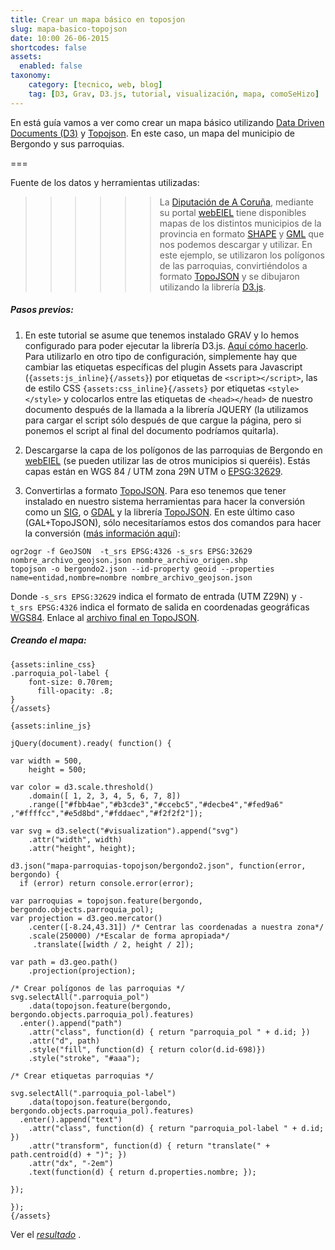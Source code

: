 ```yaml
---
title: Crear un mapa básico en toposjon
slug: mapa-basico-topojson
date: 10:00 26-06-2015
shortcodes: false
assets:
  enabled: false
taxonomy:
    category: [tecnico, web, blog]
    tag: [D3, Grav, D3.js, tutorial, visualización, mapa, comoSeHizo]
---
```

En está guía vamos a ver como crear un mapa básico utilizando [Data Driven Documents (D3)](http://d3js.org) y [Topojson](https://en.wikipedia.org/wiki/GeoJSON#TopoJSON). En este caso, un mapa del municipio de Bergondo y sus parroquias.

===

Fuente de los datos y herramientas utilizadas:
>>>>>> La [Diputación de A Coruña](http://dicoruna.es/), mediante su portal [webEIEL](http://webeiel.dicoruna.es/) tiene disponibles mapas de los distintos municipios de la provincia en formato [SHAPE](https://es.wikipedia.org/wiki/Shapefile) y [GML](https://es.wikipedia.org/wiki/Geography_Markup_Language) que nos podemos descargar y utilizar. En este ejemplo, se utilizaron los polígonos de las parroquias, convirtiéndolos a formato [TopoJSON](https://en.wikipedia.org/wiki/GeoJSON#TopoJSON) y se dibujaron utilizando la librería [D3.js](d3js.org).

##### Pasos previos:
1. En este tutorial se asume que tenemos instalado GRAV y lo hemos configurado para poder ejecutar la librería D3.js. [Aquí cómo hacerlo](/d3-en-grav). Para utilizarlo en otro tipo de configuración, simplemente hay que cambiar las etiquetas específicas del plugin Assets para Javascript (`{assets:js_inline}{/assets}`) por etiquetas de `<script></script>`, las de estilo CSS `{assets:css_inline}{/assets}` por etiquetas `<style></style>` y colocarlos entre las etiquetas de `<head></head>` de nuestro documento después de la llamada a la librería JQUERY (la utilizamos para cargar el script sólo después de que cargue la página, pero si ponemos el script al final del documento podríamos quitarla).
2. Descargarse la capa de los polígonos de las parroquias de Bergondo en [webEIEL](http://webeiel.dicoruna.es/) (se pueden utilizar las de otros municipios si queréis). Estás capas están en WGS 84 / UTM zona 29N UTM o [EPSG:32629](http://spatialreference.org/ref/epsg/wgs-84-utm-zone-29n/).

3. Convertirlas a formato [TopoJSON](https://en.wikipedia.org/wiki/GeoJSON#TopoJSON). Para eso tenemos que tener instalado en nuestro sistema herramientas para hacer la conversión como un [SIG](https://es.wikipedia.org/wiki/Sistema_de_informaci%C3%B3n_geogr%C3%A1fica), o  [GDAL](http://www.gdal.org/) y la librería [TopoJSON](https://github.com/mbostock/topojson). En este último caso (GAL+TopoJSON), sólo necesitaríamos estos dos comandos para hacer la conversión ([más información aquí](http://bost.ocks.org/mike/map/)):
```
ogr2ogr -f GeoJSON  -t_srs EPSG:4326 -s_srs EPSG:32629 nombre_archivo_geojson.json nombre_archivo_origen.shp
topojson -o bergondo2.json --id-property geoid --properties name=entidad,nombre=nombre nombre_archivo_geojson.json 
```
Donde `-s_srs EPSG:32629` indica el formato de entrada (UTM Z29N) y `-t_srs EPSG:4326` indica el formato de salida en coordenadas geográficas [WGS84](http://spatialreference.org/ref/epsg/wgs-84/). Enlace al [archivo final en TopoJSON](/proyectos/bergondoabierto/mapa-parroquias-topojson/bergondo2.json).

##### Creando el mapa:

```
{assets:inline_css}
.parroquia_pol-label {
	font-size: 0.70rem;
	  fill-opacity: .8;
}
{/assets}

{assets:inline_js}

jQuery(document).ready( function() {

var width = 500,
    height = 500;
    
var color = d3.scale.threshold()
    .domain([ 1, 2, 3, 4, 5, 6, 7, 8])
    .range(["#fbb4ae","#b3cde3","#ccebc5","#decbe4","#fed9a6" ,"#ffffcc","#e5d8bd","#fddaec","#f2f2f2"]);

var svg = d3.select("#visualization").append("svg")
    .attr("width", width)
    .attr("height", height);

d3.json("mapa-parroquias-topojson/bergondo2.json", function(error, bergondo) {
  if (error) return console.error(error);

var parroquias = topojson.feature(bergondo, bergondo.objects.parroquia_pol);
var projection = d3.geo.mercator()
    .center([-8.24,43.31]) /* Centrar las coordenadas a nuestra zona*/
    .scale(250000) /*Escalar de forma apropiada*/
 	 .translate([width / 2, height / 2]);
 	 
var path = d3.geo.path()
    .projection(projection);

/* Crear polígonos de las parroquias */  
svg.selectAll(".parroquia_pol")
    .data(topojson.feature(bergondo, bergondo.objects.parroquia_pol).features)
  .enter().append("path")
    .attr("class", function(d) { return "parroquia_pol " + d.id; })
    .attr("d", path)
    .style("fill", function(d) { return color(d.id-698)})
    .style("stroke", "#aaa");
    
/* Crear etiquetas parroquias */
    
svg.selectAll(".parroquia_pol-label")
    .data(topojson.feature(bergondo, bergondo.objects.parroquia_pol).features)
  .enter().append("text")
    .attr("class", function(d) { return "parroquia_pol-label " + d.id; })
    .attr("transform", function(d) { return "translate(" + path.centroid(d) + ")"; })
    .attr("dx", "-2em")
    .text(function(d) { return d.properties.nombre; });
    	   
});   

});
{/assets}
```

Ver el *[resultado](/proyectos/bergondoabierto/mapa-parroquias-topojson/)* .

